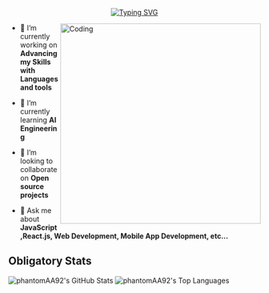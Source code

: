 <p align="center">
  <a href="https://git.io/typing-svg"><img src="https://readme-typing-svg.demolab.com?font=Fira+Code&pause=600&random=false&width=490&height=49&lines=Welcome+to+my+Github+Profile!;Working+on+Open-Source+Contributions;Web+Development+%7C+Software+Engineering+;AI+Tools+%7C+Crypto+%7C+Gaming+%7C+Coding;Machine+learning+Enthusiast" alt="Typing SVG" /></a>
</p>
<img align="right" alt="Coding" width="400" style="margin-bottom: 10px;" src="https://github.com/sivamsinghsh/Portfolio/blob/main/assets/img/professional%20skills.gif?raw=true&rid=giphy.gif&ct=g">

- 🔭 I’m currently working on **Advancing my Skills with Languages and tools**

- 🌱 I’m currently learning **AI Engineering**

- 👯 I’m looking to collaborate on **Open source projects**

- 💬 Ask me about **JavaScript,React.js, Web Development, Mobile App Development, etc...**



## Obligatory Stats

![phantomAA92's GitHub Stats](https://github-readme-stats.vercel.app/api?username=phantomAA92&show_icons=true&theme=radical)
![phantomAA92's Top Languages](https://github-readme-stats.vercel.app/api/top-langs?username=phantomAA92&show_icons=true&theme=onedark&langs_count=4&layout=compact)
